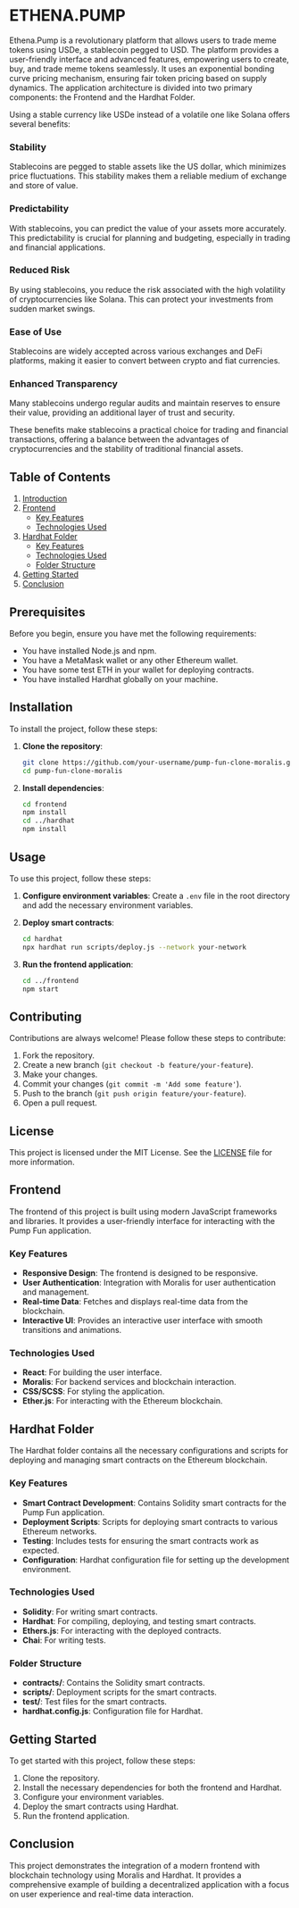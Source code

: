 
# ETHENA.PUMP

Ethena.Pump is a revolutionary platform that allows users to trade meme tokens using USDe, a stablecoin pegged to USD. The platform provides a user-friendly interface and advanced features, empowering users to create, buy, and trade meme tokens seamlessly. It uses an exponential bonding curve pricing mechanism, ensuring fair token pricing based on supply dynamics. The application architecture is divided into two primary components: the Frontend and the Hardhat Folder.

Using a stable currency like USDe instead of a volatile one like Solana offers several benefits:

### Stability
Stablecoins are pegged to stable assets like the US dollar, which minimizes price fluctuations. This stability makes them a reliable medium of exchange and store of value.

### Predictability
With stablecoins, you can predict the value of your assets more accurately. This predictability is crucial for planning and budgeting, especially in trading and financial applications.

### Reduced Risk
By using stablecoins, you reduce the risk associated with the high volatility of cryptocurrencies like Solana. This can protect your investments from sudden market swings.

### Ease of Use
Stablecoins are widely accepted across various exchanges and DeFi platforms, making it easier to convert between crypto and fiat currencies.

### Enhanced Transparency
Many stablecoins undergo regular audits and maintain reserves to ensure their value, providing an additional layer of trust and security.

These benefits make stablecoins a practical choice for trading and financial transactions, offering a balance between the advantages of cryptocurrencies and the stability of traditional financial assets.

## Table of Contents

1. [Introduction](#ethenapump)
2. [Frontend](#frontend)
    - [Key Features](#key-features)
    - [Technologies Used](#technologies-used)
3. [Hardhat Folder](#hardhat-folder)
    - [Key Features](#key-features-1)
    - [Technologies Used](#technologies-used-1)
    - [Folder Structure](#folder-structure)
4. [Getting Started](#getting-started)
5. [Conclusion](#conclusion)

## Prerequisites

Before you begin, ensure you have met the following requirements:

- You have installed Node.js and npm.
- You have a MetaMask wallet or any other Ethereum wallet.
- You have some test ETH in your wallet for deploying contracts.
- You have installed Hardhat globally on your machine.

## Installation

To install the project, follow these steps:

1. **Clone the repository**:
     ```bash
     git clone https://github.com/your-username/pump-fun-clone-moralis.git
     cd pump-fun-clone-moralis
     ```

2. **Install dependencies**:
     ```bash
     cd frontend
     npm install
     cd ../hardhat
     npm install
     ```

## Usage

To use this project, follow these steps:

1. **Configure environment variables**:
     Create a `.env` file in the root directory and add the necessary environment variables.

2. **Deploy smart contracts**:
     ```bash
     cd hardhat
     npx hardhat run scripts/deploy.js --network your-network
     ```

3. **Run the frontend application**:
     ```bash
     cd ../frontend
     npm start
     ```

## Contributing

Contributions are always welcome! Please follow these steps to contribute:

1. Fork the repository.
2. Create a new branch (`git checkout -b feature/your-feature`).
3. Make your changes.
4. Commit your changes (`git commit -m 'Add some feature'`).
5. Push to the branch (`git push origin feature/your-feature`).
6. Open a pull request.

## License

This project is licensed under the MIT License. See the [LICENSE](LICENSE) file for more information.

## Frontend

The frontend of this project is built using modern JavaScript frameworks and libraries. It provides a user-friendly interface for interacting with the Pump Fun application.

### Key Features

- **Responsive Design**: The frontend is designed to be responsive.
- **User Authentication**: Integration with Moralis for user authentication and management.
- **Real-time Data**: Fetches and displays real-time data from the blockchain.
- **Interactive UI**: Provides an interactive user interface with smooth transitions and animations.

### Technologies Used

- **React**: For building the user interface.
- **Moralis**: For backend services and blockchain interaction.
- **CSS/SCSS**: For styling the application.
- **Ether.js**: For interacting with the Ethereum blockchain.

## Hardhat Folder

The Hardhat folder contains all the necessary configurations and scripts for deploying and managing smart contracts on the Ethereum blockchain.

### Key Features

- **Smart Contract Development**: Contains Solidity smart contracts for the Pump Fun application.
- **Deployment Scripts**: Scripts for deploying smart contracts to various Ethereum networks.
- **Testing**: Includes tests for ensuring the smart contracts work as expected.
- **Configuration**: Hardhat configuration file for setting up the development environment.

### Technologies Used

- **Solidity**: For writing smart contracts.
- **Hardhat**: For compiling, deploying, and testing smart contracts.
- **Ethers.js**: For interacting with the deployed contracts.
- **Chai**: For writing tests.

### Folder Structure

- **contracts/**: Contains the Solidity smart contracts.
- **scripts/**: Deployment scripts for the smart contracts.
- **test/**: Test files for the smart contracts.
- **hardhat.config.js**: Configuration file for Hardhat.

## Getting Started

To get started with this project, follow these steps:

1. Clone the repository.
2. Install the necessary dependencies for both the frontend and Hardhat.
3. Configure your environment variables.
4. Deploy the smart contracts using Hardhat.
5. Run the frontend application.

## Conclusion

This project demonstrates the integration of a modern frontend with blockchain technology using Moralis and Hardhat. It provides a comprehensive example of building a decentralized application with a focus on user experience and real-time data interaction.

